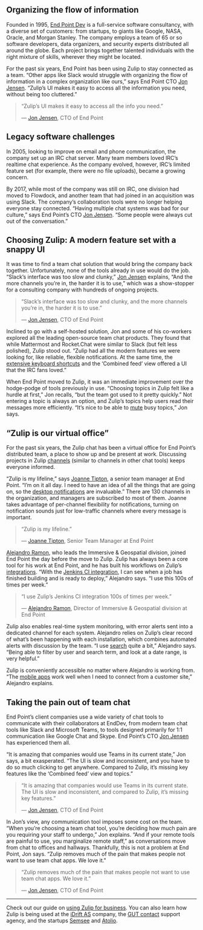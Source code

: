 ## Organizing the flow of information

Founded in 1995, [End Point Dev](https://www.endpointdev.com/about/) is a
full-service software consultancy, with a diverse set of customers: from
startups, to giants like Google, NASA, Oracle, and Morgan Stanley. The company
employs a team of 65 or so software developers, data organizers, and security
experts distributed all around the globe. Each project brings together talented
individuals with the right mixture of skills, wherever they might be located.

For the past six years, End Point has been using Zulip to stay connected as a
team. “Other apps like Slack would struggle with organizing the flow of
information in a complex organization like ours,” says End Point CTO [Jon
Jensen](https://www.endpointdev.com/team/jon-jensen/). “Zulip’s UI makes it easy
to access all the information you need, without being too cluttered.”


> “Zulip’s UI makes it easy to access all the info you need.”
>
> — [Jon Jensen](https://www.endpointdev.com/team/jon-jensen/), CTO of End Point

## Legacy software challenges

In 2005, looking to improve on email and phone communication, the company set up
an IRC chat server. Many team members loved IRC’s realtime chat experience. As
the company evolved, however, IRC’s limited feature set (for example, there were
no file uploads), became a growing concern.

By 2017, while most of the company was still on IRC, one division had moved to
Flowdock, and another team that had joined in an acquisition was using Slack.
The company’s collaboration tools were no longer helping everyone stay
connected. “Having multiple chat systems was bad for our culture,” says End
Point’s CTO [Jon Jensen](https://www.endpointdev.com/team/jon-jensen/). “Some
people were always cut out of the conversation.”

## Choosing Zulip: A modern feature set with a snappy UI

It was time to find a team chat solution that would bring the company back
together. Unfortunately, none of the tools already in use would do the job.
“Slack’s interface was too slow and clunky,” [Jon
Jensen](https://www.endpointdev.com/team/jon-jensen/) explains, “And the more
channels you’re in, the harder it is to use,” which was a show-stopper for a
consulting company with hundreds of ongoing projects.


> “Slack’s interface was too slow and clunky, and the more channels you’re in,
> the harder it is to use.”
>
> — [Jon Jensen](https://www.endpointdev.com/team/jon-jensen/), CTO of End Point

Inclined to go with a self-hosted solution, Jon and some of his co-workers
explored all the leading open-source team chat products. They found that while
Mattermost and Rocket.Chat were similar to Slack (but felt less polished), Zulip
stood out. “Zulip had all the modern features we were looking for, like
reliable, flexible notifications. At the same time, the [extensive keyboard
shortcuts](/help/keyboard-shortcuts) and the ‘Combined feed’
view offered a UI that the IRC fans loved.”

When End Point moved to Zulip, it was an immediate improvement over the
hodge-podge of tools previously in use. “Choosing topics in Zulip felt like a
hurdle at first,” Jon recalls, “but the team got used to it pretty quickly.” Not
entering a topic is always an option, and Zulip’s topics help users read their
messages more efficiently. “It’s nice to be able to [mute](/help/mute-a-topic)
busy topics,” Jon says.

## “Zulip is our virtual office”

For the past six years, the Zulip chat has been a virtual office for End Point’s
distributed team, a place to show up and be present at work. Discussing projects
in Zulip [channels](/help/channels-and-topics) (similar to channels in other chat
tools) keeps everyone informed.

“Zulip is my lifeline,” says [Joanne
Tipton](https://www.endpointdev.com/team/joanne-tipton/), a senior team manager
at End Point. “I’m on it all day. I need to have an idea of all the things that
are going on, so the [desktop notifications](/help/desktop-notifications) are
invaluable.” There are 130 channels in the organization, and managers are
subscribed to most of them. Joanne takes advantage of per-channel flexibility for
notifications, turning on notification sounds just for low-traffic channels where
every message is important.

> “Zulip is my lifeline.”
>
> — [Joanne Tipton](https://www.endpointdev.com/team/joanne-tipton/), Senior Team Manager at End Point

[Alejandro Ramon](https://www.endpointdev.com/team/alejandro-ramon/), who leads
the Immersive & Geospatial division, joined End Point the day before the move to
Zulip. Zulip has always been a core tool for his work at End  Point, and he has
built his workflows on Zulip’s [integrations](/integrations/). “With the
[Jenkins CI integration](/integrations/doc/jenkins), I can see when a job has
finished building and is ready to deploy,” Alejandro says. “I use this 100s of
times per week.”


> “I use Zulip’s Jenkins CI integration 100s of times per week.”
>
> — [Alejandro Ramon](https://www.endpointdev.com/team/alejandro-ramon/),
> Director of Immersive & Geospatial division at End Point

Zulip also enables real-time system monitoring, with error alerts sent into a
dedicated channel for each system. Alejandro relies on Zulip’s clear record of
what’s been happening with each installation, which combines automated alerts
with discussion by the team. “I use [search](/help/search-for-messages) quite a
bit,” Alejandro says. “Being able to filter by user and search term, and look at
a date range, is very helpful.”

Zulip is conveniently accessible no matter where Alejandro is working from. “The
[mobile apps](/apps/) work well when I need to connect from a customer site,”
Alejandro explains.

## Taking the pain out of team chat

End Point’s client companies use a wide variety of chat tools to communicate
with their collaborators at EndDev, from modern team chat tools like Slack and
Microsoft Teams, to tools designed primarily for 1:1 communication like Google
Chat and Skype. End Point’s CTO [Jon
Jensen](https://www.endpointdev.com/team/jon-jensen/) has experienced them all.

“It is amazing that companies would use Teams in its current state,” Jon says, a
bit exasperated. “The UI is slow and inconsistent, and you have to do so much
clicking to get anywhere. Compared to Zulip, it’s missing key features like the
‘Combined feed’ view and topics.”

> “It is amazing that companies would use Teams in its current state. The UI is
> slow and inconsistent, and compared to Zulip, it’s missing key features.”
>
> — [Jon Jensen](https://www.endpointdev.com/team/jon-jensen/), CTO of End Point

In Jon’s view, any communication tool imposes some cost on the team. “When
you’re choosing a team chat tool, you’re deciding how much pain are you
requiring your staff to undergo,” Jon explains. “And if your remote tools are
painful to use, you marginalize remote staff,” as conversations move from chat
to offices and hallways. Thankfully, this is not a problem at End Point, Jon
says. “Zulip removes much of the pain that makes people not want to use team
chat apps. We love it."

>  “Zulip removes much of the pain that makes people not want to use team chat
>  apps. We love it.”
>
> — [Jon Jensen](https://www.endpointdev.com/team/jon-jensen/), CTO of End Point

---

Check out our guide on [using Zulip for business](/for/business/). You can also
learn how Zulip is being used at the [iDrift AS](/case-studies/idrift/) company,
the [GUT contact](/case-studies/gut-contact/) support agency, and the startups
[Semsee](/case-studies/semsee/) and [Atolio](/case-studies/atolio/).
